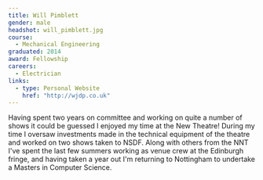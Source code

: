 ```yaml
---
title: Will Pimblett
gender: male
headshot: will_pimblett.jpg
course:
  - Mechanical Engineering
graduated: 2014
award: Fellowship
careers:
  - Electrician
links:
  - type: Personal Website
    href: "http://wjdp.co.uk"
---
```


Having spent two years on committee and working on quite a number of shows it could be guessed I enjoyed my time at the New Theatre! During my time I oversaw investments made in the technical equipment of the theatre and worked on two shows taken to NSDF. Along with others from the NNT I've spent the last few summers working as venue crew at the Edinburgh fringe, and having taken a year out I'm returning to Nottingham to undertake a Masters in Computer Science.
